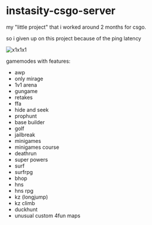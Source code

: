 # instasity-csgo-server

my "little project" that i worked around 2 months for csgo.

so i given up on this project because of the ping latency 

![x1x1x1](https://github.com/abatrowy/instasity-csgo-server/assets/39527345/28f84725-2d9e-4f4b-b2ab-4bf8b2bc1cbd)



gamemodes with features:
- awp
- only mirage
- 1v1 arena
- gungame
- retakes
- ffa
- hide and seek
- prophunt
- base builder
- golf
- jailbreak
- minigames
- minigames course
- deathrun
- super powers
- surf
- surfrpg
- bhop
- hns
- hns rpg
- kz (longjump)
- kz climb
- duckhunt
- unusual custom 4fun maps

